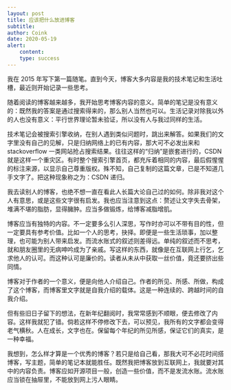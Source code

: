 ```yaml
---
layout: post
title: 应该把什么放进博客
subtitle: 
author: Coink
date: 2020-05-19
alert: 
    content: 
    type: success
---
```


我在 2015 年写下第一篇随笔。直到今天，博客大多内容是我的技术笔记和生活吐槽，最近则开始记录一些思考。

随着阅读的博客越来越多，我开始思考博客内容的意义。简单的笔记是没有意义的：既然我的答案是通过搜索得来的，那么别人当然也可以。生活记录对除我以外的人也没有意义：平行世界理论暂未验证，所以没有人与我过同样的生活。

技术笔记会被搜索引擎收纳，在别人遇到类似问题时，跳出来解答。如果我们的文字里没有自己的见解，只是归纳网络上的已有内容，那大可不必发出来和 stackoverflow 一类网站抢占搜索结果。往往这样的“归纳”是嵌套进行的，CSDN 就是这样一个重灾区。有时整个搜索引擎首页，都充斥着相同的内容，最后假惺惺的标注来源，以显示自己尊重版权。殊不知，自己复制的这篇文章，已是不知道几手文字了。把这种现象称之为：CSDN 递归。

我去读别人的博客，也绝不想一直在看此人长篇大论自己过的如何。除非我对这个人有意思，或是这些文字很有启发。我也应当注意到这点：赘述让文字失去骨架，堆满不堪的脂肪，显得臃肿。应当多做锻炼，给博客减脂增肌。

博客应当有独特的内容。不一定要多么引人深思，写作时亦可以不带有目的性，但一定要具有参考价值。比如一个人的思考，抉择。即便是一些生活琐事，加以整理，也可能为别人带来启发。而流水账式的叙述则差得远。单纯的叙述而不思考，就和朋友圈里的无病呻吟成为了亲戚。写这样的东西，就像是在互联网上行乞，乞求他人的认可。而这种认可是廉价的。读者从未从中获取一丝价值，竟还要挤出些同情。

博客对于作者的一个意义，便是向他人介绍自己。作者的所见、所感、所做，构成了这个博客，而博客里文字就是自我介绍的载体。这是一种连续的、跨越时间的自我介绍。

但有些旧日子留下的想法，在新年纪翻阅时，我常常感到不顺眼，便去修改了内容。这样我就犯了错。倘若这样不停修改下去，可以预见，我所有的文字都会变得老气横秋。人在成长，文字也在。保留每个年纪的所见所感，保证它们的真实，是一种幸福。

我想到，怎么样才算是一个优秀的博客？若只是给自己看，那我大可不必花时间搭博客，写主题，简单的笔记本就能胜任。既然我把博客放到互联网上，我就要对其中的内容负责。博客应如开源项目一般，创造一些价值，而不是发流水账。流水账应当锁在抽屉里，不能放到网上污人眼睛。